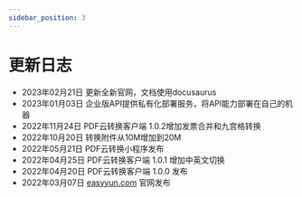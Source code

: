 ```yaml
---
sidebar_position: 3
---
```


# 更新日志

- 2023年02月21日 更新全新官网，文档使用docusaurus
- 2023年01月03日 企业版API提供私有化部署服务，将API能力部署在自己的机器
- 2022年11月24日 PDF云转换客户端 1.0.2增加发票合并和九宫格转换
- 2022年10月20日 转换附件从10M增加到20M
- 2022年05月21日 PDF云转换小程序发布
- 2022年04月25日 PDF云转换客户端 1.0.1 增加中英文切换
- 2022年04月20日 PDF云转换客户端 1.0.0 发布
- 2022年03月07日 [easyyun.com](https://www.easyyun.com) 官网发布

